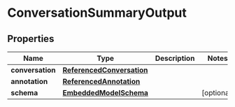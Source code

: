 
# ConversationSummaryOutput

## Properties
Name | Type | Description | Notes
------------ | ------------- | ------------- | -------------
**conversation** | [**ReferencedConversation**](ReferencedConversation.md) |  | 
**annotation** | [**ReferencedAnnotation**](ReferencedAnnotation.md) |  | 
**schema** | [**EmbeddedModelSchema**](EmbeddedModelSchema.md) |  |  [optional]



